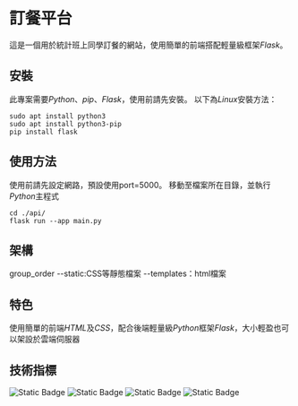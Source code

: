 # 訂餐平台
這是一個用於統計班上同學訂餐的網站，使用簡單的前端搭配輕量級框架*Flask*。

## 安裝
此專案需要*Python*、*pip*、*Flask*，使用前請先安裝。
以下為*Linux*安裝方法：
```
sudo apt install python3
sudo apt install python3-pip
pip install flask
```

## 使用方法
使用前請先設定網路，預設使用port=5000。
移動至檔案所在目錄，並執行*Python*主程式
```
cd ./api/
flask run --app main.py
```

## 架構
group_order
\--static:CSS等靜態檔案
\--templates：html檔案

## 特色
使用簡單的前端*HTML*及*CSS*，配合後端輕量級*Python*框架*Flask*，大小輕盈也可以架設於雲端伺服器

## 技術指標
![Static Badge](https://img.shields.io/badge/-python?logo=Python&label=Python) ![Static Badge](https://img.shields.io/badge/-Flask?logo=Flask&label=Flask) ![Static Badge](https://img.shields.io/badge/-HTML?logo=Html5&label=HTML) ![Static Badge](https://img.shields.io/badge/-CSS?logo=CSS3&label=CSS)